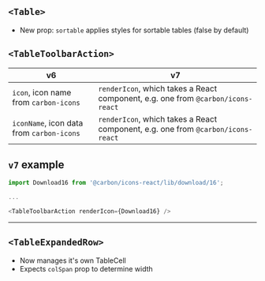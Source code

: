 ## `<Table>`

- New prop: `sortable` applies styles for sortable tables (false by default)

## `<TableToolbarAction>`

| v6                                        | v7                                                                               |
| ----------------------------------------- | -------------------------------------------------------------------------------- |
| `icon`, icon name from `carbon-icons`     | `renderIcon`, which takes a React component, e.g. one from `@carbon/icons-react` |
| `iconName`, icon data from `carbon-icons` | `renderIcon`, which takes a React component, e.g. one from `@carbon/icons-react` |

## `v7` example

```javascript
import Download16 from '@carbon/icons-react/lib/download/16';

...

<TableToolbarAction renderIcon={Download16} />
```

---

## `<TableExpandedRow>`

- Now manages it's own TableCell
- Expects `colSpan` prop to determine width
